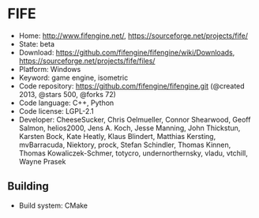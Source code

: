 # FIFE

- Home: http://www.fifengine.net/, https://sourceforge.net/projects/fife/
- State: beta
- Download: https://github.com/fifengine/fifengine/wiki/Downloads, https://sourceforge.net/projects/fife/files/
- Platform: Windows
- Keyword: game engine, isometric
- Code repository: https://github.com/fifengine/fifengine.git (@created 2013, @stars 500, @forks 72)
- Code language: C++, Python
- Code license: LGPL-2.1
- Developer: CheeseSucker, Chris Oelmueller, Connor Shearwood, Geoff Salmon, helios2000, Jens A. Koch, Jesse Manning, John Thickstun, Karsten Bock, Kate Heatly, Klaus Blindert, Matthias Kersting, mvBarracuda, Niektory, prock, Stefan Schindler, Thomas Kinnen, Thomas Kowaliczek-Schmer, totycro, undernorthernsky, vladu, vtchill, Wayne Prasek

## Building

- Build system: CMake
